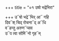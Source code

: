 +++
title = "०१ उषो भद्रेभिरा"

+++
उ᳓षो भद्रे᳓भिर् आ᳓ गहि  
दिव᳓श् चिद् रोचना᳓द् अ᳓धि  
व᳓हन्तु अरुण᳓प्सव  
उ᳓प त्वा सोमि᳓नो गृह᳓म्
